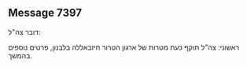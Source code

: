 ## Message 7397

דובר צה"ל:

ראשוני: צה"ל תוקף כעת מטרות של ארגון הטרור חיזבאללה בלבנון, פרטים נוספים בהמשך.

